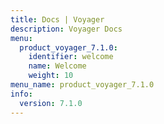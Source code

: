 ```yaml
---
title: Docs | Voyager
description: Voyager Docs
menu:
  product_voyager_7.1.0:
    identifier: welcome
    name: Welcome
    weight: 10
menu_name: product_voyager_7.1.0
info:
  version: 7.1.0
---
```



